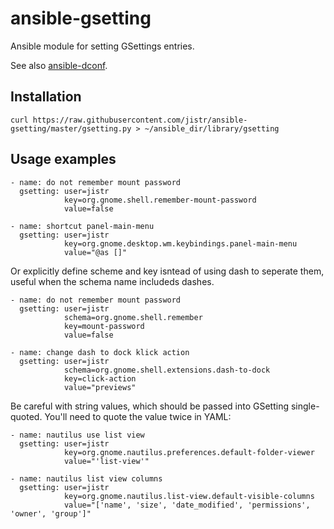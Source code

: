 ansible-gsetting
================

Ansible module for setting GSettings entries.

See also
[ansible-dconf](https://github.com/jistr/ansible-dconf).

Installation
------------

    curl https://raw.githubusercontent.com/jistr/ansible-gsetting/master/gsetting.py > ~/ansible_dir/library/gsetting

Usage examples
--------------

    - name: do not remember mount password
      gsetting: user=jistr
                key=org.gnome.shell.remember-mount-password
                value=false

    - name: shortcut panel-main-menu
      gsetting: user=jistr
                key=org.gnome.desktop.wm.keybindings.panel-main-menu
                value="@as []"

Or explicitly define scheme and key isntead of using dash to seperate them, useful when the schema name includeds dashes.

    - name: do not remember mount password
      gsetting: user=jistr
                schema=org.gnome.shell.remember
                key=mount-password
                value=false

    - name: change dash to dock klick action
      gsetting: user=jistr
                schema=org.gnome.shell.extensions.dash-to-dock
                key=click-action
                value="previews"

Be careful with string values, which should be passed into GSetting
single-quoted. You'll need to quote the value twice in YAML:

    - name: nautilus use list view
      gsetting: user=jistr
                key=org.gnome.nautilus.preferences.default-folder-viewer
                value="'list-view'"

    - name: nautilus list view columns
      gsetting: user=jistr
                key=org.gnome.nautilus.list-view.default-visible-columns
                value="['name', 'size', 'date_modified', 'permissions', 'owner', 'group']"
